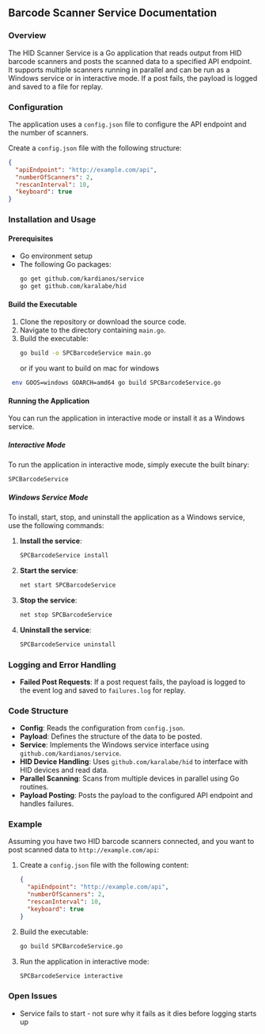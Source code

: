## Barcode Scanner Service Documentation

### Overview

The HID Scanner Service is a Go application that reads output from HID barcode scanners and posts the scanned data to a specified API endpoint. It supports multiple scanners running in parallel and can be run as a Windows service or in interactive mode. If a post fails, the payload is logged and saved to a file for replay.

### Configuration

The application uses a `config.json` file to configure the API endpoint and the number of scanners.

Create a `config.json` file with the following structure:

```json
{
  "apiEndpoint": "http://example.com/api",
  "numberOfScanners": 2,
  "rescanInterval": 10,
  "keyboard": true
}
```

### Installation and Usage

#### Prerequisites

- Go environment setup
- The following Go packages:
  ```sh
  go get github.com/kardianos/service
  go get github.com/karalabe/hid
  ```

#### Build the Executable

1. Clone the repository or download the source code.
2. Navigate to the directory containing `main.go`.
3. Build the executable:
   ```sh
   go build -o SPCBarcodeService main.go
   ```
   or if you want to build on mac for windows

```bash
 env GOOS=windows GOARCH=amd64 go build SPCBarcodeService.go
```

#### Running the Application

You can run the application in interactive mode or install it as a Windows service.

##### Interactive Mode

To run the application in interactive mode, simply execute the built binary:

```sh
SPCBarcodeService
```

##### Windows Service Mode

To install, start, stop, and uninstall the application as a Windows service, use the following commands:

1. **Install the service**:

   ```sh
   SPCBarcodeService install
   ```

2. **Start the service**:

   ```sh
   net start SPCBarcodeService
   ```

3. **Stop the service**:

   ```sh
   net stop SPCBarcodeService
   ```

4. **Uninstall the service**:
   ```sh
   SPCBarcodeService uninstall
   ```

### Logging and Error Handling

- **Failed Post Requests**: If a post request fails, the payload is logged to the event log and saved to `failures.log` for replay.

### Code Structure

- **Config**: Reads the configuration from `config.json`.
- **Payload**: Defines the structure of the data to be posted.
- **Service**: Implements the Windows service interface using `github.com/kardianos/service`.
- **HID Device Handling**: Uses `github.com/karalabe/hid` to interface with HID devices and read data.
- **Parallel Scanning**: Scans from multiple devices in parallel using Go routines.
- **Payload Posting**: Posts the payload to the configured API endpoint and handles failures.

### Example

Assuming you have two HID barcode scanners connected, and you want to post scanned data to `http://example.com/api`:

1. Create a `config.json` file with the following content:

   ```json
   {
     "apiEndpoint": "http://example.com/api",
     "numberOfScanners": 2,
     "rescanInterval": 10,
     "keyboard": true
   }
   ```

2. Build the executable:

   ```sh
   go build SPCBarcodeService.go
   ```

3. Run the application in interactive mode:
   ```sh
   SPCBarcodeService interactive
   ```

### Open Issues

- Service fails to start - not sure why it fails as it dies before logging starts up
